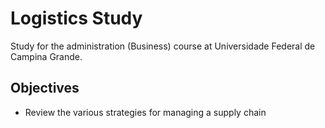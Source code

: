 Logistics Study
===============

Study for the administration (Business) course at Universidade Federal de Campina Grande.


Objectives
----------

- Review the various strategies for managing a supply chain
